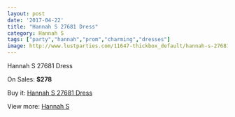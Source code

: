 ```yaml
---
layout: post
date: '2017-04-22'
title: "Hannah S 27681 Dress"
category: Hannah S
tags: ["party","hannah","prom","charming","dresses"]
image: http://www.lustparties.com/11647-thickbox_default/hannah-s-27681-dress.jpg
---
```

Hannah S 27681 Dress

On Sales: **$278**
<a href="https://www.lustparties.com/en/hannah-s/4196-hannah-s-27681-dress.html"><amp-img layout="responsive" width="600" height="600" src="//www.lustparties.com/11647-thickbox_default/hannah-s-27681-dress.jpg" alt="Hannah S 27681 Dress 0" /></a>
<a href="https://www.lustparties.com/en/hannah-s/4196-hannah-s-27681-dress.html"><amp-img layout="responsive" width="600" height="600" src="//www.lustparties.com/11648-thickbox_default/hannah-s-27681-dress.jpg" alt="Hannah S 27681 Dress 1" /></a>

Buy it: [Hannah S 27681 Dress](https://www.lustparties.com/en/hannah-s/4196-hannah-s-27681-dress.html "Hannah S 27681 Dress")

View more: [Hannah S](https://www.lustparties.com/en/20-hannah-s "Hannah S")